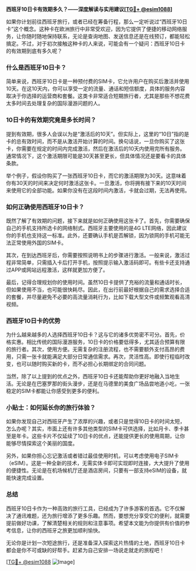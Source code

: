 **西班牙10日卡有效期多久？——深度解读与实用建议[[TG💪+ @esim1088](https://t.me/s/esim1088)]**

如果你计划前往西班牙旅行，或者已经在筹备行程，那么一定听说过“西班牙10日卡”这个概念。这种卡在欧洲旅行中非常受欢迎，因为它提供了便捷的移动网络服务，让你随时随地保持联系，无论是查询地图、发送信息还是在线预订，都能轻松搞定。不过，对于初次接触这种卡的人来说，可能会有一个疑问：西班牙10日卡的有效期到底有多久呢？

### 什么是西班牙10日卡？

简单来说，西班牙10日卡是一种预付费的SIM卡，它允许用户在购买后激活并使用10天。在这10天内，你可以享受一定的流量、通话和短信额度，具体的服务内容取决于你选择的运营商和套餐。这类卡非常适合短期旅行者，尤其是那些不想花费太多时间去处理复杂的国际漫游问题的人。

### 10日卡的有效期究竟是多长时间？

提到有效期，很多人会误以为是“激活后的10天”。但实际上，这里的“10日”指的是卡的总有效时间，而不是从激活开始计算的时间。换句话说，一旦你购买了这张卡，你需要在规定的时间内完成激活，然后在激活后的10天内使用完所有服务。通常情况下，这个激活期限可能是30天甚至更长，但具体情况还是要看卡的具体条款。

举个例子，假设你购买了一张西班牙10日卡，而它的激活期限为30天。这意味着你有30天的时间来决定何时激活这张卡。一旦激活，你将拥有接下来的10天时间来使用它的全部功能。如果你没有在这段时间内激活，卡就会过期，无法再使用。

### 如何正确使用西班牙10日卡？

既然了解了有效期的问题，接下来就是如何正确使用这张卡了。首先，你需要确保自己的手机支持所选卡的网络制式。西班牙主要使用的是4G LTE网络，因此建议你的手机也支持这一标准。此外，还要确认手机是否解锁，因为锁网的手机可能无法正常使用外国的SIM卡。

其次，在到达西班牙后，你需要按照说明书上的步骤进行激活。一般来说，激活过程非常简单，只需插入卡后打开手机，按照提示输入激活码即可。有些卡还支持通过APP或网站远程激活，这样就更加方便了。

最后，记得合理规划你的使用时间。虽然10日卡提供了充裕的流量和通话时长，但如果使用不当，也可能很快耗尽。因此，在出行前最好根据自己的需求选择合适的套餐，并尽量避免不必要的高流量消耗行为，比如下载大型文件或频繁观看高清视频。

### 西班牙10日卡的优势

为什么越来越多的人选择西班牙10日卡？这与它的诸多优势密不可分。首先，价格实惠。相比传统的国际漫游服务，10日卡的价格要低得多，尤其适合预算有限的旅行者。其次，使用方便。无需复杂的注册流程，也不需要额外支付高昂的费用，只需一张卡就能满足大部分日常通信需求。再次，灵活性高。即使行程临时改变，也可以随时购买新的卡，而不必担心长期绑定的合同问题。

当然，除了以上提到的优点之外，西班牙10日卡还能帮助你更好地融入当地生活。无论是在巴塞罗那的街头漫步，还是在马德里的美食广场品尝地道小吃，一张稳定的SIM卡都能让你感受到更多的便利。

### 小贴士：如何延长你的旅行体验？

如果你发现自己对西班牙产生了浓厚的兴趣，或者只是觉得10日卡的时间太短，怎么办呢？其实，市面上还有许多其他类型的SIM卡可供选择，比如月卡、季卡甚至是年卡。这些卡片不仅延续了10日卡的优点，还能提供更长的使用周期，让你能够尽情探索这个美丽的国度。

另外，如果你担心忘记激活或者错过最佳使用时机，可以考虑使用电子SIM卡（eSIM）。这是一种全新的技术，无需实体卡即可实现即时连接，大大提升了使用的便捷性。无论是在机场候机厅还是酒店房间，只要有一部支持eSIM的设备，就能快速完成设置。

### 总结

西班牙10日卡作为一种高效的旅行工具，已经成为了许多游客的首选。它不仅解决了通讯难题，还为旅行增添了更多乐趣。然而，要想充分享受它的便利，就需要提前做好功课，了解清楚相关的规则和注意事项。希望本文能为你提供有价值的参考信息，让你的西班牙之旅更加顺利愉快。

无论你是计划一次短途旅行，还是准备深入探索这片热情的土地，西班牙10日卡都会是你不可或缺的好帮手。赶紧为自己安排一场说走就走的旅程吧！

[[TG💪+ @esim1088](https://t.me/s/esim1088) ![Image](https://i.postimg.cc/4NQfJmqS/Snipaste-2025-05-13-00-14-12.png)]